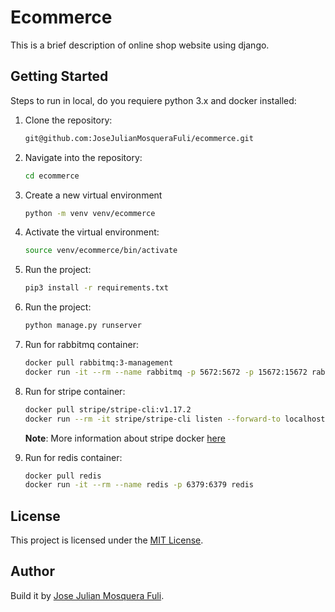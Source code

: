 # Ecommerce

This is a brief description of online shop website using django.

## Getting Started

Steps to run in local, do you requiere python 3.x and docker installed:

1. Clone the repository:

   ```bash
   git@github.com:JoseJulianMosqueraFuli/ecommerce.git
   ```

2. Navigate into the repository:

   ```bash
   cd ecommerce
   ```

3. Create a new virtual environment

   ```bash
   python -m venv venv/ecommerce
   ```

4. Activate the virtual environment:

   ```bash
   source venv/ecommerce/bin/activate
   ```

5. Run the project:

   ```bash
   pip3 install -r requirements.txt
   ```

6. Run the project:

   ```bash
   python manage.py runserver
   ```

7. Run for rabbitmq container:

   ```bash
   docker pull rabbitmq:3-management
   docker run -it --rm --name rabbitmq -p 5672:5672 -p 15672:15672 rabbitmq:3-management
   ```

8. Run for stripe container:

   ```bash
   docker pull stripe/stripe-cli:v1.17.2
   docker run --rm -it stripe/stripe-cli listen --forward-to localhost:80000/payment/webhook/    --api-keys sk_test..
   ```

   **Note**: More information about stripe docker [here](https://stripe.com/docs/cli/docker)

9. Run for redis container:

   ```bash
   docker pull redis
   docker run -it --rm --name redis -p 6379:6379 redis
   ```

## License

This project is licensed under the [MIT License](LICENSE).

## Author

Build it by [Jose Julian Mosquera Fuli](https://github.com/JoseJulianMosqueraFuli).
